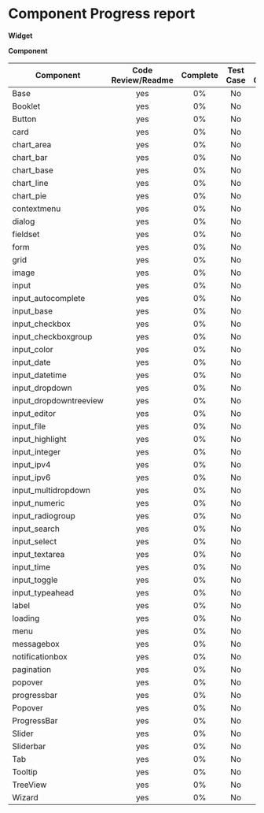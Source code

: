 Component Progress report
======================

**Widget**


 
**Component**

| Component         | Code Review/Readme    | Complete | Test Case  | Code Coverage |
| ------------------|:---------------------:|:--------:|:----------:|:-------------:|
| Base              |          yes          |    0%    |     No     |      0%       |
| Booklet           |          yes          |    0%    |     No     |      0%       |
| Button            |          yes          |    0%    |     No     |      0%       |
|card               |          yes          |    0%    |     No     |      0%       |
|chart_area         |          yes          |    0%    |     No     |      0%       |
|chart_bar          |          yes          |    0%    |     No     |      0%       |
|chart_base         |          yes          |    0%    |     No     |      0%       |
|chart_line         |          yes          |    0%    |     No     |      0%       |
|chart_pie          |          yes          |    0%    |     No     |      0%       |
|contextmenu        |          yes          |    0%    |     No     |      0%       |
|dialog             |          yes          |    0%    |     No     |      0%       |
|fieldset           |          yes          |    0%    |     No     |      0%       |
|form               |          yes          |    0%    |     No     |      0%       |
|grid               |          yes          |    0%    |     No     |      0%       |
|image              |          yes          |    0%    |     No     |      0%       |
|input              |          yes          |    0%    |     No     |      0%       |
|input_autocomplete |          yes          |    0%    |     No     |      0%       |
|input_base         |          yes          |    0%    |     No     |      0%       |
|input_checkbox     |          yes          |    0%    |     No     |      0%       |
|input_checkboxgroup|          yes          |    0%    |     No     |      0%       |
|input_color        |          yes          |    0%    |     No     |      0%       |
|input_date         |          yes          |    0%    |     No     |      0%       |
|input_datetime     |          yes          |    0%    |     No     |      0%       |
|input_dropdown     |          yes          |    0%    |     No     |      0%       |
|input_dropdowntreeview|          yes          |    0%    |     No     |      0%       |
|input_editor       |          yes          |    0%    |     No     |      0%       |
|input_file         |          yes          |    0%    |     No     |      0%       |
|input_highlight    |          yes          |    0%    |     No     |      0%       |
|input_integer      |          yes          |    0%    |     No     |      0%       |
|input_ipv4         |          yes          |    0%    |     No     |      0%       |
|input_ipv6         |          yes          |    0%    |     No     |      0%       |
|input_multidropdown|          yes          |    0%    |     No     |      0%       |
|input_numeric      |          yes          |    0%    |     No     |      0%       |
|input_radiogroup   |          yes          |    0%    |     No     |      0%       |
|input_search       |          yes          |    0%    |     No     |      0%       |
|input_select       |          yes          |    0%    |     No     |      0%       |
|input_textarea     |          yes          |    0%    |     No     |      0%       |
|input_time         |          yes          |    0%    |     No     |      0%       |
|input_toggle       |          yes          |    0%    |     No     |      0%       |
|input_typeahead    |          yes          |    0%    |     No     |      0%       |
|label              |          yes          |    0%    |     No     |      0%       |
|loading            |          yes          |    0%    |     No     |      0%       |
|menu               |          yes          |    0%    |     No     |      0%       |
|messagebox         |          yes          |    0%    |     No     |      0%       |
|notificationbox    |          yes          |    0%    |     No     |      0%       |
|pagination         |          yes          |    0%    |     No     |      0%       |
|popover            |          yes          |    0%    |     No     |      0%       |
|progressbar        |          yes          |    0%    |     No     |      0%       |
| Popover           |          yes          |    0%    |     No     |      0%       |
| ProgressBar       |          yes          |    0%    |     No     |      0%       |
| Slider            |          yes          |    0%    |     No     |      0%       |
| Sliderbar         |          yes          |    0%    |     No     |      0%       |
| Tab               |          yes          |    0%    |     No     |      0%       |
| Tooltip           |          yes          |    0%    |     No     |      0%       |
| TreeView          |          yes          |    0%    |     No     |      0%       |
| Wizard            |          yes          |    0%    |     No     |      0%       |




